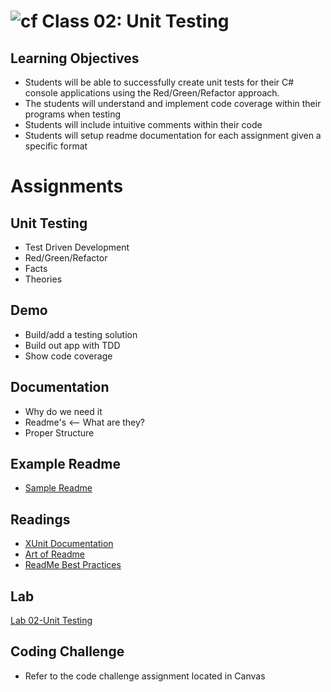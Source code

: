![cf](http://i.imgur.com/7v5ASc8.png) Class 02: Unit Testing
=====================================

## Learning Objectives
* Students will be able to successfully create unit tests for their C# console applications using the Red/Green/Refactor approach. 
* The students will understand and implement code coverage within their programs when testing
* Students will include intuitive comments within their code
* Students will setup readme documentation for each assignment given a specific format

# Assignments

## Unit Testing
- Test Driven Development
- Red/Green/Refactor
- Facts
- Theories

## Demo
- Build/add a testing solution
- Build out app with TDD
- Show code coverage

## Documentation
- Why do we need it
- Readme's <-- What are they?
- Proper Structure

## Example Readme
- [Sample Readme]("/sample-README.md")

## Readings
- [XUnit Documentation](http://xunit.github.io/#documentation)
- [Art of Readme](https://github.com/noffle/art-of-readme)
- [ReadMe Best Practices](https://github.com/jehna/readme-best-practices)

## Lab
[Lab 02-Unit Testing]()

## Coding Challenge
- Refer to the code challenge assignment located in Canvas
 